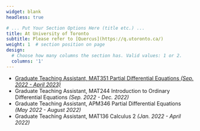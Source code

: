 ```yaml
---
widget: blank
headless: true

# ... Put Your Section Options Here (title etc.) ...
title: At University of Toronto
subtitle: Please refer to [Quercus](https://q.utoronto.ca/)
weight: 1  # section position on page
design:
  # Choose how many columns the section has. Valid values: 1 or 2.
  columns: '1'
---
```

- [Graduate Teaching Assistant, MAT351 Partial Differential Equations *(Sep. 2022 - April 2023)*](https://davidknapik.com/mat351/)
- Graduate Teaching Assistant, MAT244 Introduction to Ordinary Differential Equations *(Sep. 2022 - Dec. 2022)*
- Graduate Teaching Assistant, APM346 Partial Differential Equations *(May 2022 - August 2022)*
- Graduate Teaching Assistant, MAT136 Calculus 2 *(Jan. 2022 - April 2022)*
